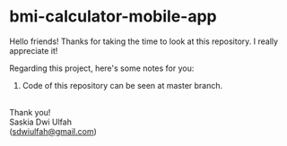 # bmi-calculator-mobile-app

Hello friends!
Thanks for taking the time to look at this repository. I really appreciate it!

Regarding this project, here's some notes for you:

1. Code of this repository can be seen at master branch.

<br>Thank you!
<br>Saskia Dwi Ulfah
<br>(sdwiulfah@gmail.com)
